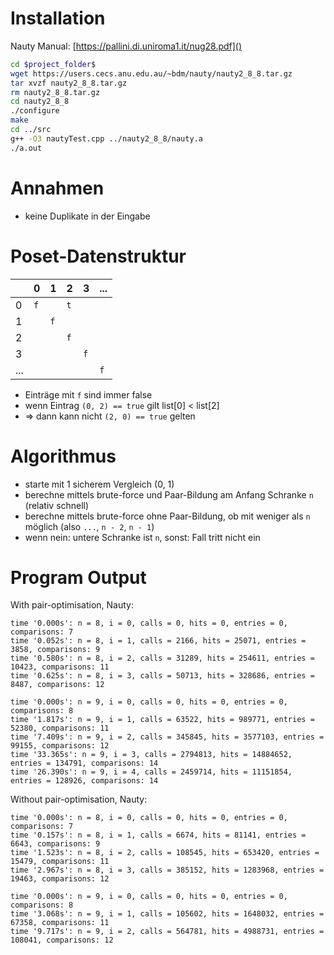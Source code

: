 # Installation
Nauty Manual: [https://pallini.di.uniroma1.it/nug28.pdf]()
```sh
cd $project_folder$
wget https://users.cecs.anu.edu.au/~bdm/nauty/nauty2_8_8.tar.gz
tar xvzf nauty2_8_8.tar.gz
rm nauty2_8_8.tar.gz
cd nauty2_8_8
./configure
make
cd ../src
g++ -O3 nautyTest.cpp ../nauty2_8_8/nauty.a
./a.out
```

# Annahmen
- keine Duplikate in der Eingabe

# Poset-Datenstruktur
|     | 0 | 1 | 2 | 3 | ... |
| -   | - | - | - | - |  -  |
| 0   | `f` |   | `t` |   |     |
| 1   |   | `f` |   |   |     |
| 2   |   |   | `f` |   |     |
| 3   |   |   |   | `f` |     |
| ... |   |   |   |   |  `f`  |

- Einträge mit `f` sind immer false
- wenn Eintrag `(0, 2) == true` gilt list[0] < list[2]
- => dann kann nicht `(2, 0) == true` gelten


# Algorithmus
- starte mit 1 sicherem Vergleich (0, 1)
- berechne mittels brute-force und Paar-Bildung am Anfang Schranke `n` (relativ schnell)
- berechne mittels brute-force ohne Paar-Bildung, ob mit weniger als `n` möglich (also `...`, `n - 2`, `n - 1`)
- wenn nein: untere Schranke ist `n`, sonst: Fall tritt nicht ein

# Program Output
With pair-optimisation, Nauty:
```
time '0.000s': n = 8, i = 0, calls = 0, hits = 0, entries = 0, comparisons: 7
time '0.052s': n = 8, i = 1, calls = 2166, hits = 25071, entries = 3858, comparisons: 9
time '0.580s': n = 8, i = 2, calls = 31289, hits = 254611, entries = 10423, comparisons: 11
time '0.625s': n = 8, i = 3, calls = 50713, hits = 328686, entries = 8487, comparisons: 12

time '0.000s': n = 9, i = 0, calls = 0, hits = 0, entries = 0, comparisons: 8
time '1.817s': n = 9, i = 1, calls = 63522, hits = 989771, entries = 52380, comparisons: 11
time '7.409s': n = 9, i = 2, calls = 345845, hits = 3577103, entries = 99155, comparisons: 12
time '33.365s': n = 9, i = 3, calls = 2794813, hits = 14884652, entries = 134791, comparisons: 14
time '26.390s': n = 9, i = 4, calls = 2459714, hits = 11151854, entries = 128926, comparisons: 14
```

Without pair-optimisation, Nauty:
```
time '0.000s': n = 8, i = 0, calls = 0, hits = 0, entries = 0, comparisons: 7
time '0.157s': n = 8, i = 1, calls = 6674, hits = 81141, entries = 6643, comparisons: 9
time '1.523s': n = 8, i = 2, calls = 108545, hits = 653420, entries = 15479, comparisons: 11
time '2.967s': n = 8, i = 3, calls = 385152, hits = 1283968, entries = 19463, comparisons: 12

time '0.000s': n = 9, i = 0, calls = 0, hits = 0, entries = 0, comparisons: 8
time '3.068s': n = 9, i = 1, calls = 105602, hits = 1648032, entries = 67358, comparisons: 11
time '9.717s': n = 9, i = 2, calls = 564781, hits = 4988731, entries = 108041, comparisons: 12
```